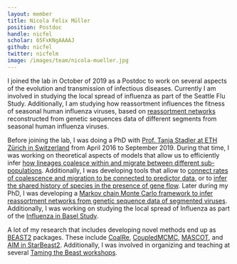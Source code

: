 ```yaml
---
layout: member
title: Nicola Felix Müller
position: Postdoc
handle: nicfel
scholar: 65FxKNgAAAAJ
github: nicfel
twitter: nicfelm
image: /images/team/nicola-mueller.jpg
---
```


I joined the lab in October of 2019 as a Postdoc to work on several aspects of the evolution and transmission of infectious diseases.
Currently I am involved in studying the local spread of influenza as part of the Seattle Flu Study.
Additionally, I am studying how reassortment influences the fitness of seasonal human influenza viruses, based on [reassortment networks](https://doi.org/10.1101/726042) reconstructed from genetic sequences data of different segments from seasonal human influenza viruses.

Before joining the lab, I was doing a PhD with [Prof. Tanja Stadler at ETH Zürich in Switzerland](https://bsse.ethz.ch/cevo) from April 2016 to September 2019.
During that time, I was working on theoretical aspects of models that allow us to efficiently infer [how lineages coalesce within and migrate between different sub-populations](https://academic.oup.com/mbe/article-abstract/34/11/2970/3896419).
Additionally, I was developing tools that allow to [connect rates of coalescence and migration to be connected to predictor data](https://academic.oup.com/ve/article-abstract/5/2/vez030/5549805), or to [infer the shared history of species in the presence of gene flow](https://doi.org/10.1101/348391).
Later during my PhD, I was developing a [Markov chain Monte Carlo framework to infer reassortment networks from genetic sequence data of segmented viruses](https://doi.org/10.1101/726042).
Additionally, I was working on studying the local spread of Influenza as part of the [Influenza in Basel Study](https://bsse.ethz.ch/cevo/research/influenza-in-basel.html).

A lot of my research that includes developing novel methods end up as [BEAST2](https://journals.plos.org/ploscompbiol/article?rev=2&id=10.1371/journal.pcbi.1006650) packages. These include  [CoalRe](https://www.biorxiv.org/content/10.1101/726042v1.abstract), [CoupledMCMC](https://www.biorxiv.org/content/10.1101/603514v1.abstract), [MASCOT](https://academic.oup.com/bioinformatics/article-abstract/34/22/3843/5001387), and [AIM in StarBeast2](https://www.biorxiv.org/content/10.1101/348391v1.abstract). Additionally, I was involved in organizing and teaching at several [Taming the Beast workshops](https://academic.oup.com/sysbio/article-abstract/67/1/170/3897660).
